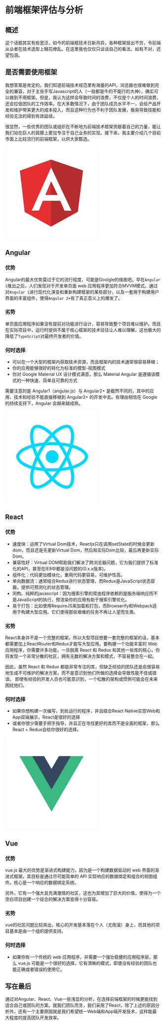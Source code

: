 # 前端框架评估与分析

## 概述

这个话题其实有些宽泛，如今的前端框技术日新月异，各种框架层出不穷，令前端从业者在技术选型上眼花缭乱。在这里我也仅仅只谈谈自己的看法，如有不对，还望包涵。

## 是否需要使用框架

我想答案是肯定的。我们知道前端技术规范里有海量的API，浏览器也很难做到完全的兼容，对于主张手写Javascript的人（一般都是牛的不能行的大神），确实可以做到不用框架。但是，我认为这样会导致时间的浪费，不仅是个人的时间浪费，还会拉低团队的工作效率。在大多数情况下，由于团队成员水平不一，会给产品开发和维护带来更大的成本投入，而且这种行为也不利于团队发展，极易导致技能和经验无法的得到有效延续。

很显然，一些优秀的团队或组织在不断地为前端技术框架贡献着自己的力量，能让我们站在巨人的肩膀上更加专注于自己业务的实现。接下来，我主要介绍几个目前市面上比较流行的前端框架，以供大家甄选。

![Angular](./image/angular.png)

## Angular

### 优势

Angular的最大优势莫过于它的流行程度，可能是Goolgle的缘故吧。早在`Angular 1`推出之后，人们发现对于开发单页面 web 应用程序更加符合MVVM模式。通过对`Angular 1`进行现代化演变和重新构建框架的某些部分，以及一套用于构建用户界面的丰富组件，使得`Angular 2+`有了真正意义上的爆发了。

### 劣势

单页面应用程序如果没有提前对功能进行设计，容易导致整个项目难以维护。而且在实际项目中，运行时提供不属于核心框架的技术往往让人难以理解，这也极大的降低了`TypeScript`对最终开发者的价值。

### 何时选择

* 可以在一个大型的框架内获取技术资源，而且框架内的技术通常很容易移植；
* 你的应用能够很好的转化为标准的模型-视图模式
* 你对 Google Material UX 设计模式满意，那么 Material Angular 是遵循该模式的一种快速、简单且可靠的方式

需要注意的是 Angular1（angular.js）与 Angular2+ 是截然不同的，其中的应用、技术和经验不能直接移植到 Angular2+ 的开发中去。有理由相信在 Google 的持续支持下，Angular 会越来越成熟。

![React](./image/react.png)

## React

### 优势

* 速度快：运用了Virtual Dom技术，Reactjs只在调用setState的时候会更新dom，而且还是先更新Virtual Dom，然后和实际Dom比较，最后再更新实际Dom。
* 兼容性好：Virtual DOM帮助我们解决了跨浏览器问题，它为我们提供了标准化的API，甚至在IE8中都是没问题的(0.x.x版本)。
* 组件化：代码更加模块化，重用代码更容易，可维护性高。
* 单向数据流：通常结合Redux进行状态管理，而Redux是JavaScript状态容器，提供可预测化的状态管理。
* 同构、纯粹的javascript：因为搜索引擎的爬虫程序依赖的是服务端响应而不是JavaScript的执行，预渲染你的应用有助于搜索引擎优化。
* 易于打包：比如使用RequireJS来加载和打包，而Browserify和Webpack适用于构建大型应用。它们使得那些艰难的任务不再让人望而生畏。

### 劣势

React本身并不是一个完整的框架，所以大型项目想要一套完整的框架的话，基本都需要加上ReactRouter和Redux才能写大型应用。要构建一个功能丰富的 Web 应用程序，你需要许多功能，一旦脱离 React 和 Redux 和其他一些库的核心，你将发现一个非常分散的社区，拥有无数的解决方案和模式，不容易整合在一起。

因此，虽然 React 和 Redux 都是非常专注的库，但缺乏经验的团队还是会很容易地生成不可维护的解决方案，而不是意识到他们所做的选择会导致性能不佳或错误。 即使有经验的开发人员也可能意识到，一个松散的架构或惯例可能会在未来困扰他们。

### 何时选择

* 如果你想构建一次编写，到处运行的程序，并且结合React Native实现Web和App双端展示，React是很好的选择
* 或者你很少需要手把手指导，并且正在寻找更好的库而不是全面的框架，那么React + Redux会给你很好的选择。

![Vue](./image/vue.png)

## Vue

### 优势

vue.js 最大的优势是渐进式构建能力，因为是一个构建数据驱动的 web 界面的渐进式框架。其目标是通过尽可能简单的 API 实现响应的数据绑定和组合的视图组件。核心是一个响应的数据绑定系统。

另外，它有一个强大且充满激情的社区，这也为其增加了巨大的价值，使得为一个空白项目创建一个综合的解决方案变得十分容易。

### 劣势

vue的社区问题比较突出，核心的开发基本落在个人（尤雨溪）身上，而其他的项目基本是由一个组织提供支持。

### 何时选择

* 如果你有一个传统的 web 应用程序，并需要一个强壮稳健的应用程序层，那么 vue.js 可能是一个很好的选择，它有清晰的模式，即使没有经验的团队也能正确或者错误的使用它。

## 写在最后

通过对Angular、React、Vue一些浅显的分析，在选择前端框架的时候更能找到适合自己或团队的方案。就我们团队而言，我们采用了React，除了上述的原因分析外，还有一个主要原因就是我们希望统一Web端和App端开发技术，这样能最大程度的提高团队开发效率。
